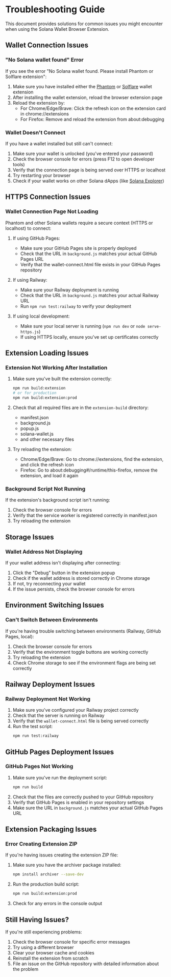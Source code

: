 # Troubleshooting Guide

This document provides solutions for common issues you might encounter when using the Solana Wallet Browser Extension.

## Wallet Connection Issues

### "No Solana wallet found" Error

If you see the error "No Solana wallet found. Please install Phantom or Solflare extension":

1. Make sure you have installed either the [Phantom](https://phantom.app/) or [Solflare](https://solflare.com/) wallet extension
2. After installing the wallet extension, reload the browser extension page
3. Reload the extension by:
   - For Chrome/Edge/Brave: Click the refresh icon on the extension card in chrome://extensions
   - For Firefox: Remove and reload the extension from about:debugging

### Wallet Doesn't Connect

If you have a wallet installed but still can't connect:

1. Make sure your wallet is unlocked (you've entered your password)
2. Check the browser console for errors (press F12 to open developer tools)
3. Verify that the connection page is being served over HTTPS or localhost
4. Try restarting your browser
5. Check if your wallet works on other Solana dApps (like [Solana Explorer](https://explorer.solana.com/))

## HTTPS Connection Issues

### Wallet Connection Page Not Loading

Phantom and other Solana wallets require a secure context (HTTPS or localhost) to connect:

1. If using GitHub Pages:
   - Make sure your GitHub Pages site is properly deployed
   - Check that the URL in `background.js` matches your actual GitHub Pages URL
   - Verify that the wallet-connect.html file exists in your GitHub Pages repository

2. If using Railway:
   - Make sure your Railway deployment is running
   - Check that the URL in `background.js` matches your actual Railway URL
   - Run `npm run test:railway` to verify your deployment

3. If using local development:
   - Make sure your local server is running (`npm run dev` or `node serve-https.js`)
   - If using HTTPS locally, ensure you've set up certificates correctly

## Extension Loading Issues

### Extension Not Working After Installation

1. Make sure you've built the extension correctly:
   ```bash
   npm run build:extension
   # or for production
   npm run build:extension:prod
   ```

2. Check that all required files are in the `extension-build` directory:
   - manifest.json
   - background.js
   - popup.js
   - solana-wallet.js
   - and other necessary files

3. Try reloading the extension:
   - Chrome/Edge/Brave: Go to chrome://extensions, find the extension, and click the refresh icon
   - Firefox: Go to about:debugging#/runtime/this-firefox, remove the extension, and load it again

### Background Script Not Running

If the extension's background script isn't running:

1. Check the browser console for errors
2. Verify that the service worker is registered correctly in manifest.json
3. Try reloading the extension

## Storage Issues

### Wallet Address Not Displaying

If your wallet address isn't displaying after connecting:

1. Click the "Debug" button in the extension popup
2. Check if the wallet address is stored correctly in Chrome storage
3. If not, try reconnecting your wallet
4. If the issue persists, check the browser console for errors

## Environment Switching Issues

### Can't Switch Between Environments

If you're having trouble switching between environments (Railway, GitHub Pages, local):

1. Check the browser console for errors
2. Verify that the environment toggle buttons are working correctly
3. Try reloading the extension
4. Check Chrome storage to see if the environment flags are being set correctly

## Railway Deployment Issues

### Railway Deployment Not Working

1. Make sure you've configured your Railway project correctly
2. Check that the server is running on Railway
3. Verify that the `wallet-connect.html` file is being served correctly
4. Run the test script:
   ```bash
   npm run test:railway
   ```

## GitHub Pages Deployment Issues

### GitHub Pages Not Working

1. Make sure you've run the deployment script:
   ```bash
   npm run build
   ```
2. Check that the files are correctly pushed to your GitHub repository
3. Verify that GitHub Pages is enabled in your repository settings
4. Make sure the URL in `background.js` matches your actual GitHub Pages URL

## Extension Packaging Issues

### Error Creating Extension ZIP

If you're having issues creating the extension ZIP file:

1. Make sure you have the archiver package installed:
   ```bash
   npm install archiver --save-dev
   ```
2. Run the production build script:
   ```bash
   npm run build:extension:prod
   ```
3. Check for any errors in the console output

## Still Having Issues?

If you're still experiencing problems:

1. Check the browser console for specific error messages
2. Try using a different browser
3. Clear your browser cache and cookies
4. Reinstall the extension from scratch
5. File an issue on the GitHub repository with detailed information about the problem 